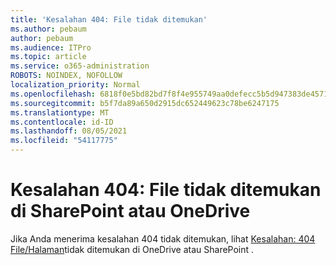 ```yaml
---
title: 'Kesalahan 404: File tidak ditemukan'
ms.author: pebaum
author: pebaum
ms.audience: ITPro
ms.topic: article
ms.service: o365-administration
ROBOTS: NOINDEX, NOFOLLOW
localization_priority: Normal
ms.openlocfilehash: 6818f0e5bd82bd7f8f4e955749aa0defecc5b5d947383de4571c23a4bd316497
ms.sourcegitcommit: b5f7da89a650d2915dc652449623c78be6247175
ms.translationtype: MT
ms.contentlocale: id-ID
ms.lasthandoff: 08/05/2021
ms.locfileid: "54117775"
---
```

# <a name="error-404-file-not-found-in-sharepoint-or-onedrive"></a>Kesalahan 404: File tidak ditemukan di SharePoint atau OneDrive

Jika Anda menerima kesalahan 404 tidak ditemukan, lihat [Kesalahan: 404 File/Halaman](/sharepoint/troubleshoot/administration/error-404-onedrive-sharepoint)tidak ditemukan di OneDrive atau SharePoint .
